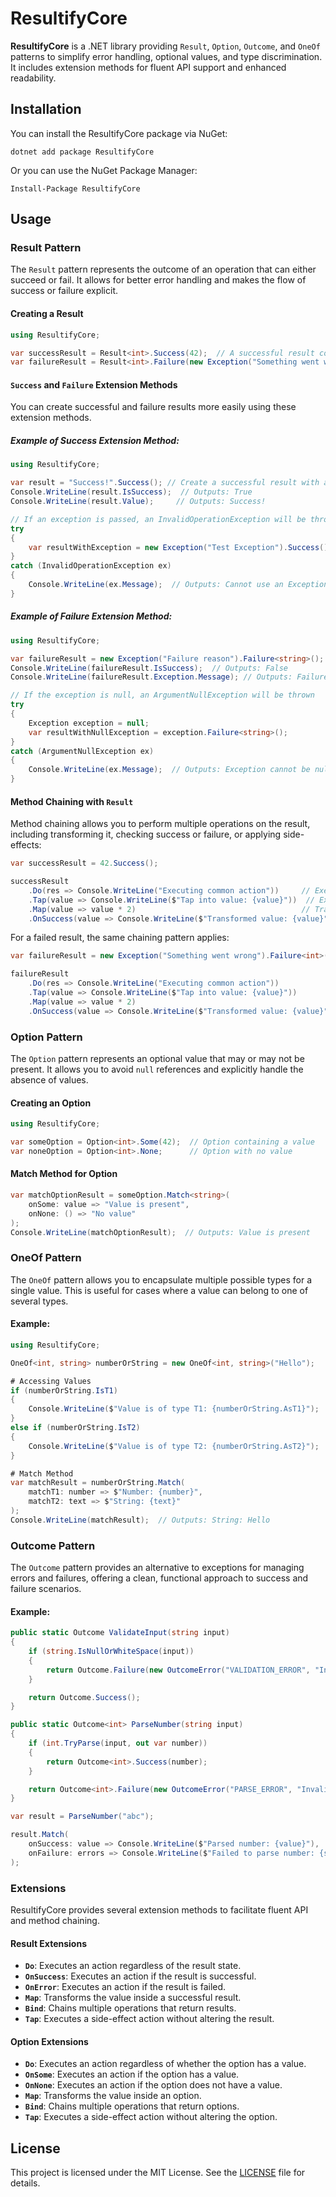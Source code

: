 ﻿
# ResultifyCore

**ResultifyCore** is a .NET library providing `Result`, `Option`, `Outcome`, and `OneOf` patterns to simplify error handling, optional values, and type discrimination. It includes extension methods for fluent API support and enhanced readability.

## Installation

You can install the ResultifyCore package via NuGet:

```shell
dotnet add package ResultifyCore
```

Or you can use the NuGet Package Manager:

```shell
Install-Package ResultifyCore
```

## Usage

### Result Pattern

The `Result` pattern represents the outcome of an operation that can either succeed or fail. It allows for better error handling and makes the flow of success or failure explicit.

#### Creating a Result

```csharp
using ResultifyCore;

var successResult = Result<int>.Success(42);  // A successful result containing the value 42
var failureResult = Result<int>.Failure(new Exception("Something went wrong")); // A failed result containing an exception
```

#### `Success` and `Failure` Extension Methods

You can create successful and failure results more easily using these extension methods.

##### Example of Success Extension Method:

```csharp
using ResultifyCore;

var result = "Success!".Success(); // Create a successful result with a value
Console.WriteLine(result.IsSuccess);  // Outputs: True
Console.WriteLine(result.Value);     // Outputs: Success!

// If an exception is passed, an InvalidOperationException will be thrown
try
{
    var resultWithException = new Exception("Test Exception").Success();
}
catch (InvalidOperationException ex)
{
    Console.WriteLine(ex.Message);  // Outputs: Cannot use an Exception as a value.
}
```

##### Example of Failure Extension Method:

```csharp
using ResultifyCore;

var failureResult = new Exception("Failure reason").Failure<string>(); // Create a failure result containing an exception
Console.WriteLine(failureResult.IsSuccess);  // Outputs: False
Console.WriteLine(failureResult.Exception.Message); // Outputs: Failure reason

// If the exception is null, an ArgumentNullException will be thrown
try
{
    Exception exception = null;
    var resultWithNullException = exception.Failure<string>();
}
catch (ArgumentNullException ex)
{
    Console.WriteLine(ex.Message);  // Outputs: Exception cannot be null.
}
```

#### Method Chaining with `Result`

Method chaining allows you to perform multiple operations on the result, including transforming it, checking success or failure, or applying side-effects:

```csharp
var successResult = 42.Success();

successResult
    .Do(res => Console.WriteLine("Executing common action"))     // Executes regardless of the result state
    .Tap(value => Console.WriteLine($"Tap into value: {value}"))  // Executes a side-effect
    .Map(value => value * 2)                                     // Transforms the value
    .OnSuccess(value => Console.WriteLine($"Transformed value: {value}"));  // Executes if result is successful
```

For a failed result, the same chaining pattern applies:

```csharp
var failureResult = new Exception("Something went wrong").Failure<int>();

failureResult
    .Do(res => Console.WriteLine("Executing common action"))
    .Tap(value => Console.WriteLine($"Tap into value: {value}"))
    .Map(value => value * 2)
    .OnSuccess(value => Console.WriteLine($"Transformed value: {value}"));
```

### Option Pattern

The `Option` pattern represents an optional value that may or may not be present. It allows you to avoid `null` references and explicitly handle the absence of values.

#### Creating an Option

```csharp
using ResultifyCore;

var someOption = Option<int>.Some(42);  // Option containing a value
var noneOption = Option<int>.None;      // Option with no value
```

#### Match Method for Option

```csharp
var matchOptionResult = someOption.Match<string>(
    onSome: value => "Value is present",
    onNone: () => "No value"
);
Console.WriteLine(matchOptionResult);  // Outputs: Value is present
```

### OneOf Pattern

The `OneOf` pattern allows you to encapsulate multiple possible types for a single value. This is useful for cases where a value can belong to one of several types.

#### Example:

```csharp
using ResultifyCore;

OneOf<int, string> numberOrString = new OneOf<int, string>("Hello");

# Accessing Values
if (numberOrString.IsT1)
{
    Console.WriteLine($"Value is of type T1: {numberOrString.AsT1}");
}
else if (numberOrString.IsT2)
{
    Console.WriteLine($"Value is of type T2: {numberOrString.AsT2}");
}

# Match Method
var matchResult = numberOrString.Match(
    matchT1: number => $"Number: {number}",
    matchT2: text => $"String: {text}"
);
Console.WriteLine(matchResult);  // Outputs: String: Hello
```

### Outcome Pattern

The `Outcome` pattern provides an alternative to exceptions for managing errors and failures, offering a clean, functional approach to success and failure scenarios.

#### Example:

```csharp
public static Outcome ValidateInput(string input)
{
    if (string.IsNullOrWhiteSpace(input))
    {
        return Outcome.Failure(new OutcomeError("VALIDATION_ERROR", "Input cannot be null or whitespace."));
    }

    return Outcome.Success();
}

public static Outcome<int> ParseNumber(string input)
{
    if (int.TryParse(input, out var number))
    {
        return Outcome<int>.Success(number);
    }

    return Outcome<int>.Failure(new OutcomeError("PARSE_ERROR", "Invalid number format."));
}

var result = ParseNumber("abc");

result.Match(
    onSuccess: value => Console.WriteLine($"Parsed number: {value}"),
    onFailure: errors => Console.WriteLine($"Failed to parse number: {string.Join(", ", errors)}")
);
```

### Extensions

ResultifyCore provides several extension methods to facilitate fluent API and method chaining.

#### Result Extensions

- **`Do`**: Executes an action regardless of the result state.
- **`OnSuccess`**: Executes an action if the result is successful.
- **`OnError`**: Executes an action if the result is failed.
- **`Map`**: Transforms the value inside a successful result.
- **`Bind`**: Chains multiple operations that return results.
- **`Tap`**: Executes a side-effect action without altering the result.

#### Option Extensions

- **`Do`**: Executes an action regardless of whether the option has a value.
- **`OnSome`**: Executes an action if the option has a value.
- **`OnNone`**: Executes an action if the option does not have a value.
- **`Map`**: Transforms the value inside an option.
- **`Bind`**: Chains multiple operations that return options.
- **`Tap`**: Executes a side-effect action without altering the option.

## License

This project is licensed under the MIT License. See the [LICENSE](LICENSE) file for details.

